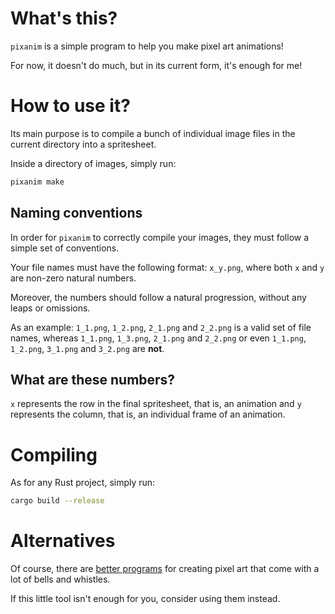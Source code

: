 # What's this?

`pixanim` is a simple program to help you make pixel art animations!

For now, it doesn't do much, but in its current form, it's enough for me!

# How to use it?

Its main purpose is to compile a bunch of individual image files
in the current directory into a spritesheet.

Inside a directory of images, simply run:

```sh
pixanim make
```

## Naming conventions

In order for `pixanim` to correctly compile your images, they must
follow a simple set of conventions.

Your file names must have the following format: `x_y.png`, where both
`x` and `y` are non-zero natural numbers.

Moreover, the numbers should follow a natural progression, without
any leaps or omissions.

As an example:
`1_1.png`, `1_2.png`, `2_1.png` and `2_2.png`
is a valid set of file names, whereas
`1_1.png`, `1_3.png`, `2_1.png` and `2_2.png`
or even
`1_1.png`, `1_2.png`, `3_1.png` and `3_2.png`
are **not**.

## What are these numbers?

`x` represents the row in the final spritesheet, that is, an animation and
`y` represents the column, that is, an individual frame of an animation.

# Compiling

As for any Rust project, simply run:

```sh
cargo build --release
```

# Alternatives

Of course, there are [better programs](https://www.aseprite.org/) for
creating pixel art that come with a lot of bells and whistles.

If this little tool isn't enough for you, consider using them instead.
